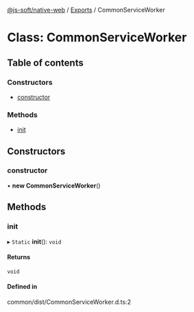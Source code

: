 [@js-soft/native-web](../README.md) / [Exports](../modules.md) / CommonServiceWorker

# Class: CommonServiceWorker

## Table of contents

### Constructors

-   [constructor](CommonServiceWorker.md#constructor)

### Methods

-   [init](CommonServiceWorker.md#init)

## Constructors

### constructor

• **new CommonServiceWorker**()

## Methods

### init

▸ `Static` **init**(): `void`

#### Returns

`void`

#### Defined in

common/dist/CommonServiceWorker.d.ts:2
